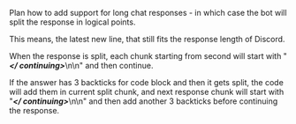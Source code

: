 Plan how to add support for long chat responses - in which case the bot will split the response in logical points.

This means, the latest new line, that still fits the response length of Discord.

When the response is split, each chunk starting from second will start with "***</ continuing>***\n\n" and then continue.

If the answer has 3 backticks for code block and then it gets split, the code will add them in current split chunk, and next response chunk will start with "***</ continuing>***\n\n" and then add another 3 backticks before continuing the response.

